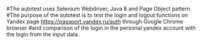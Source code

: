 #The autotest uses Selenium Webdriver, Java 8 and Page Object pattern.
#The purpose of the autotest is to test the login and logout functions on Yandex page https://passport.yandex.ru/auth through Google Chrome browser 
#and comparison of the login in the personal yandex account with the login from the input data.

